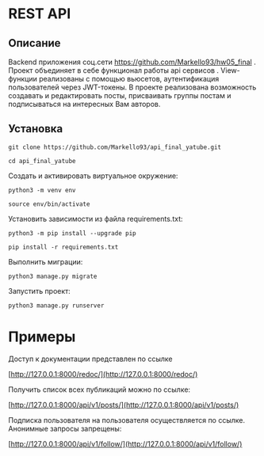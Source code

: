 # REST API
## Описание
Backend приложения соц.сети https://github.com/Markello93/hw05_final . 
Проект объединяет в себе функционал работы api сервисов .
View- функции реализованы с помощью вьюсетов, аутентификация пользователей через JWT-токены.
В проекте реализована возможность создавать и редактировать посты, присваивать группы постам и подписываться на интересных Вам авторов.

## Установка


```
git clone https://github.com/Markello93/api_final_yatube.git
```

```
cd api_final_yatube
```

Cоздать и активировать виртуальное окружение:

```
python3 -m venv env
```

```
source env/bin/activate
```

Установить зависимости из файла requirements.txt:

```
python3 -m pip install --upgrade pip
```

```
pip install -r requirements.txt
```

Выполнить миграции:

```
python3 manage.py migrate
```

Запустить проект:

```
python3 manage.py runserver
```


# Примеры

Доступ к документации представлен по ссылке


  [http://127.0.0.1:8000/redoc/](http://127.0.0.1:8000/redoc/)

Получить список всех публикаций можно по ссылке:

[http://127.0.0.1:8000/api/v1/posts/](http://127.0.0.1:8000/api/v1/posts/)

Подписка пользователя на пользователя осуществляется по ссылке. Анонимные запросы запрещены:

[http://127.0.0.1:8000/api/v1/follow/](http://127.0.0.1:8000/api/v1/follow/)
